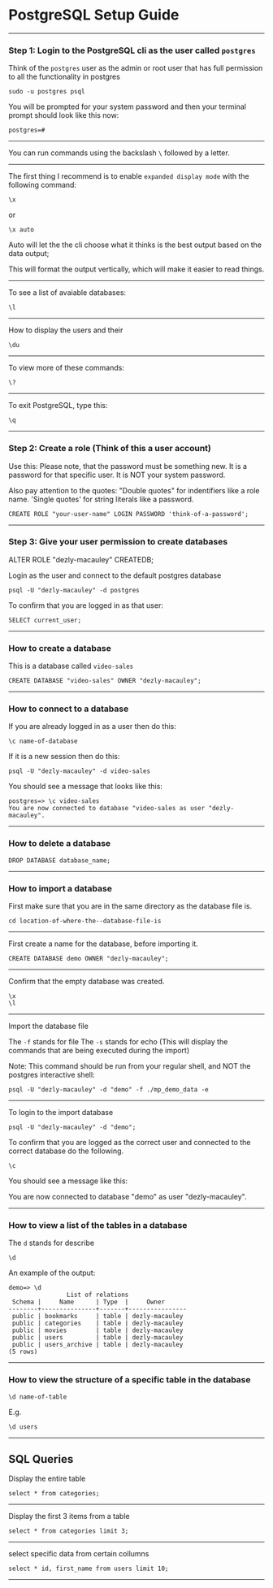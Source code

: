# PostgreSQL Setup Guide
_______________________________________________________________________________

### Step 1: Login to the PostgreSQL cli as the user called `postgres`

Think of the `postgres` user as the admin or root user that has full
permission to all the functionality in postgres

```
sudo -u postgres psql
```

You will be prompted for your system password and then your terminal prompt 
should look like this now:

```
postgres=#
```
_______________________________________________________________________________

You can run commands using the backslash `\` followed by a letter.
_______________________________________________________________________________

The first thing I recommend is to enable `expanded display mode` with
the following command:

```
\x
```

or 

```
\x auto
```

Auto will let the the cli choose what it thinks is the best output based 
on the data output;

This will format the output vertically, which will make it easier to read
things.
_______________________________________________________________________________

To see a list of avaiable databases:
```
\l
```
_______________________________________________________________________________

How to display the users and their

```
\du
```

_______________________________________________________________________________

To view more of these commands:

```
\?
```

_______________________________________________________________________________

To exit PostgreSQL, type this:
```
\q
```
_______________________________________________________________________________

### Step 2: Create a role (Think of this a user account)

Use this:
Please note, that the password must be something new.
It is a password for that specific user. It is NOT your system password.

Also pay attention to the quotes:
"Double quotes" for indentifiers like a role name.
'Single quotes' for string literals like a password.

```
CREATE ROLE "your-user-name" LOGIN PASSWORD 'think-of-a-password';
```

_______________________________________________________________________________

### Step 3: Give your user permission to create databases

ALTER ROLE "dezly-macauley" CREATEDB;

Login as the user and connect to the default postgres database
```
psql -U "dezly-macauley" -d postgres
```

To confirm that you are logged in as that user:

```
SELECT current_user;
```

_______________________________________________________________________________

### How to create a database

This is a database called `video-sales`
```
CREATE DATABASE "video-sales" OWNER "dezly-macauley";
```
_______________________________________________________________________________

### How to connect to a database

If you are already logged in as a user then do this:
```
\c name-of-database
```

If it is a new session then do this:

```
psql -U "dezly-macauley" -d video-sales
```

You should see a message that looks like this:

```
postgres=> \c video-sales
You are now connected to database "video-sales as user "dezly-macauley".
```

_______________________________________________________________________________

### How to delete a database

```
DROP DATABASE database_name;
```

_______________________________________________________________________________

### How to import a database

First make sure that you are in the same directory as the database
file is.

```
cd location-of-where-the--database-file-is
```
_______________________________________________________________________________

First create a name for the database, before importing it. 

```
CREATE DATABASE demo OWNER "dezly-macauley";
```

_______________________________________________________________________________

Confirm that the empty database was created.

```
\x
\l
```

_______________________________________________________________________________

Import the database file

The `-f` stands for file
The `-s` stands for echo (This will display the commands that are being 
executed during the import)

Note: This command should be run from your regular shell, and 
NOT the postgres interactive shell:
```
psql -U "dezly-macauley" -d "demo" -f ./mp_demo_data -e
```

_______________________________________________________________________________

To login to the import database

```
psql -U "dezly-macauley" -d "demo";
```

To confirm that you are logged as the correct user and connected to the 
correct database do the following.

```
\c
```

You should see a message like this:

You are now connected to database "demo" as user "dezly-macauley".

_______________________________________________________________________________

### How to view a list of the tables in a database

The `d` stands for describe

```
\d
```

An example of the output:
```
demo=> \d
                List of relations
 Schema |     Name      | Type  |     Owner
--------+---------------+-------+----------------
 public | bookmarks     | table | dezly-macauley
 public | categories    | table | dezly-macauley
 public | movies        | table | dezly-macauley
 public | users         | table | dezly-macauley
 public | users_archive | table | dezly-macauley
(5 rows)
```
_______________________________________________________________________________

### How to view the structure of a specific table in the database 

```
\d name-of-table 
```

E.g.

```
\d users
```

_______________________________________________________________________________

## SQL Queries

Display the entire table
```
select * from categories;
```
_______________________________________________________________________________

Display the first 3 items from a table

```
select * from categories limit 3;
```
_______________________________________________________________________________

select specific data from certain collumns

```
select * id, first_name from users limit 10;
```

_______________________________________________________________________________
